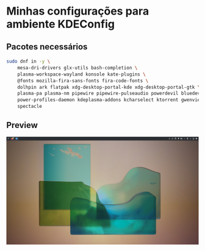 # Minhas configurações para ambiente KDEConfig

## Pacotes necessários
```Bash
sudo dnf in -y \
    mesa-dri-drivers glx-utils bash-completion \
    plasma-workspace-wayland konsole kate-plugins \
    @fonts mozilla-fira-sans-fonts fira-code-fonts \
    dolhpin ark flatpak xdg-desktop-portal-kde xdg-desktop-portal-gtk \
    plasma-pa plasma-nm pipewire pipewire-pulseaudio powerdevil bluedevil \
    power-profiles-daemon kdeplasma-addons kcharselect ktorrent gwenview  \
    spectacle
```
## Preview
![Preview](https://raw.githubusercontent.com/pedroigorreis/KDEConfig/main/Print/Previewpng.png)
